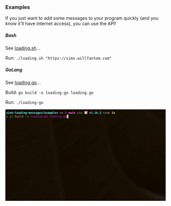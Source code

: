 ### Examples

If you just want to add some messages to your program quickly (and you know it'll have internet access), you can use the API!

##### Bash

See [loading.sh](./loading.sh)...

Run: `./loading.sh "https://sims.willfantom.com"`

##### GoLang

See [loading.go](./loading.go)...

Build: `go build -o loading-go loading.go`

Run: `./loading-go`

![go demo](./go-demo.gif)
